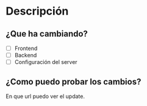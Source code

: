 # Descripción
## ¿Que ha cambiando?
- [ ] Frontend
- [ ] Backend
- [ ] Configuración del server

## ¿Como puedo probar los cambios?
En que url puedo ver el update.
